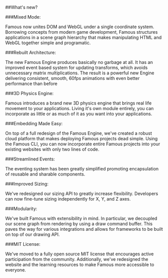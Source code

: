 ##What's new?


###Mixed Mode: 


Famous now unites DOM and WebGL under a single coordinate system. Borrowing concepts from modern game development, Famous structures applications in a scene graph hierarchy that makes manipulating HTML and WebGL together simple and programatic.


###Rebuilt Architecture: 


The new Famous Engine produces basically no garbage at all. It has an improved event based system for updating transforms, which avoids unnecessary matrix multiplications. The result is a powerful new Engine delivering consistent, smooth, 60fps animations with even better performance than before


###3D Physics Engine:


Famous introduces a brand new 3D physics engine that brings real life movement to your applications. Living it's own module entirely, you can incorporate as little or as much of it as you want into your applications.


###Embedding Made Easy: 


On top of a full redesign of the Famous Engine, we've created a robust cloud platform that makes deploying Famous projects dead simple. Using the Famous CLI, you can now incorporate entire Famous projects into your existing websites with only two lines of code.


###Streamlined Events:


The eventing system has been greatly simplified promoting encapsulation of reusable and sharable components.


###Improved Sizing:


We've redesigned our sizing API to greatly increase flexibility. Developers can now fine-tune sizing independently for X, Y, and Z axes. 


###Modularity: 


We've built Famous with extensibility in mind. In particular, we decoupled our scene graph from rendering by using a draw command buffer. This paves the way for various integrations and allows for frameworks to be built on top of our drawing API. 


###MIT License:


We've moved to a fully open source MIT license that encourages active participation from the community.  Additionally, we've redesigned the website and the learning resources to make Famous more accessible to everyone. 
